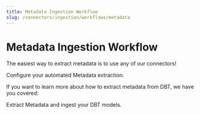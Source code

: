 ```yaml
---
title: Metadata Ingestion Workflow
slug: /connectors/ingestion/workflows/metadata
---
```


# Metadata Ingestion Workflow

The easiest way to extract metadata is to use any of our connectors!

<InlineCalloutContainer>
  <InlineCallout
    color="violet-70"
    bold="Metadata Connectors"
    icon="add_moderator"
    href="/connectors"
  >
    Configure your automated Metadata extraction.
  </InlineCallout>
</InlineCalloutContainer>

If you want to learn more about how to extract metadata from DBT, we have you covered:

<InlineCalloutContainer>
  <InlineCallout
    color="violet-70"
    bold="DBT Ingestion"
    icon="add_moderator"
    href="/connectors/ingestion/workflows/metadata/dbt"
  >
    Extract Metadata and ingest your DBT models.
  </InlineCallout>
</InlineCalloutContainer>
